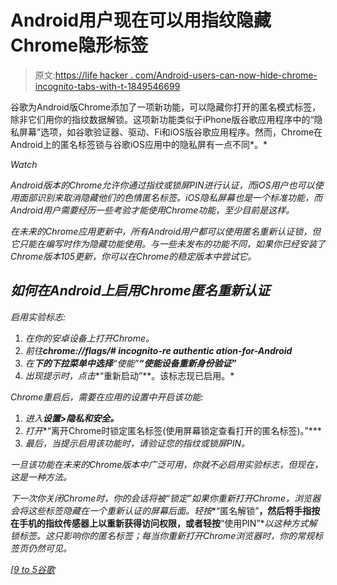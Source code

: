 # Android用户现在可以用指纹隐藏Chrome隐形标签

> 原文:[https://life hacker . com/Android-users-can-now-hide-chrome-incognito-tabs-with-t-1849546699](https://lifehacker.com/android-users-can-now-hide-chrome-incognito-tabs-with-t-1849546699)

谷歌为Android版Chrome添加了一项新功能，可以隐藏你打开的匿名模式标签，除非它们用你的指纹数据解锁。这项新功能类似于iPhone版谷歌应用程序中的“隐私屏幕”选项，如谷歌验证器、驱动、Fi和iOS版谷歌应用程序。然而，Chrome在Android上的匿名标签锁与谷歌iOS应用中的隐私屏有一点不同*。*

*Watch*

*Android版本的Chrome允许你通过指纹或锁屏PIN进行认证，而iOS用户也可以使用面部识别来取消隐藏他们的色情匿名标签。iOS隐私屏幕也是一个标准功能，而Android用户需要经历一些考验才能使用Chrome功能，至少目前是这样。*

*在未来的Chrome应用更新中，所有Android用户都可以使用匿名重新认证锁，但它只能在编写时作为隐藏功能使用。与一些未发布的功能不同，如果你已经安装了Chrome版本105更新，你可以在Chrome的稳定版本中尝试它。*

## ***如何在Android上启用Chrome匿名重新认证***

*启用实验标志:* 

1.  *在你的安卓设备上打开Chrome。*
2.  *前往**chrome://flags/# incognito-re authentic ation-for-Android***
3.  *在**下的下拉菜单中选择**“使能”**“使能设备重新身份验证”***
4.  *出现提示时，点击**“重新启动”**。该标志现已启用。*

*Chrome重启后，需要在应用的设置中开启该功能:* 

1.  *进入**设置>隐私和安全。***
2.  *打开**“离开Chrome时锁定匿名标签(使用屏幕锁定查看打开的匿名标签)。”***
3.  *最后，当提示启用该功能时，请验证您的指纹或锁屏PIN。*

*一旦该功能在未来的Chrome版本中广泛可用，你就不必启用实验标志，但现在，这是一种方法。*

*下一次你关闭Chrome时，你的会话将被“锁定”如果你重新打开Chrome，浏览器会将这些标签隐藏在一个重新认证的屏幕后面。轻按**“匿名解锁”**，然后将手指按在手机的指纹传感器上以重新获得访问权限，或者轻按**“使用PIN”**以这种方式解锁标签。这只影响你的匿名标签；每当你重新打开Chrome浏览器时，你的常规标签页仍然可见。* 

*[[9 to 5谷歌](https://9to5google.com/2022/09/16/chrome-incognito-fingerprint-android/)*